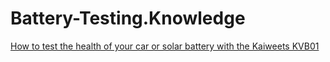 # Battery-Testing.Knowledge
[How to test the health of your car or solar battery with the Kaiweets KVB01](https://youtu.be/qBCufVxLRYc)
